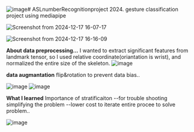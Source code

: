 ![image](https://github.com/user-attachments/assets/aa821d04-ba94-4aca-94ae-0ac247f26f11)# ASLnumberRecognitionproject
2024.
gesture classification project using mediapipe



![Screenshot from 2024-12-17 16-07-17](https://github.com/user-attachments/assets/2f888602-1efe-4e2b-87ce-5bc88a1922b7)

![Screenshot from 2024-12-17 16-16-09](https://github.com/user-attachments/assets/5062f613-a9ab-46d2-976b-43ce311f0a57)


**About data preprocessing...**
I wanted to extract significant features from landmark tensor, so I used relative coordinate(oriantation is wrist), and normalized the entire size of the skeleton. 
![image](https://github.com/user-attachments/assets/3d4c585e-c89e-44a4-873f-2c1a1f3d8daa)


**data augmantation**
flip&rotation to prevent data bias..

![image](https://github.com/user-attachments/assets/000bbb34-e572-40ac-8c59-ad59eb0e5a45)
![image](https://github.com/user-attachments/assets/f2c03a54-9fa2-453c-9b30-76a5fa07c5f1)




**What I learned**
Importance of stratificaiton  --for trouble shooting
simplifying the problem  --lower cost to iterate entire procee to solve problem..

![image](https://github.com/user-attachments/assets/a1ae76ab-b776-4f67-92c4-dd7b54571a53)
